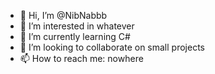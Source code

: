 - 👋 Hi, I’m @NibNabbb
- 👀 I’m interested in whatever
- 🌱 I’m currently learning C#
- 💞️ I’m looking to collaborate on small projects
- 📫 How to reach me: nowhere

<!---
NibNabbb/NibNabbb is a ✨ special ✨ repository because its `README.md` (this file) appears on your GitHub profile.
You can click the Preview link to take a look at your changes.
--->
